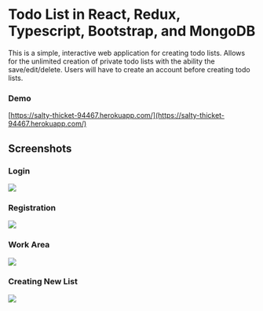 # Todo List in React, Redux, Typescript, Bootstrap, and MongoDB

This is a simple, interactive web application for creating todo lists. Allows for the unlimited creation of private todo lists with the ability the save/edit/delete. Users will have to create an account before creating todo lists. 

### Demo

[https://salty-thicket-94467.herokuapp.com/](https://salty-thicket-94467.herokuapp.com/)

## Screenshots

### Login

![](https://user-images.githubusercontent.com/17861851/76160032-56e25800-60db-11ea-9290-fb8f8b640974.png)

### Registration

![](https://user-images.githubusercontent.com/17861851/69931778-5a7f9680-147d-11ea-8914-c0c43596ce9c.png)

### Work Area

![](https://user-images.githubusercontent.com/17861851/69931780-5bb0c380-147d-11ea-9aac-8e6f16daca96.png)

### Creating New List

![](https://user-images.githubusercontent.com/17861851/69931783-5ce1f080-147d-11ea-8409-0a8b56fda216.png)
